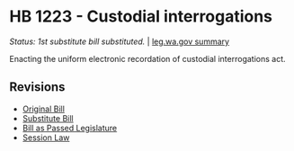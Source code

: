 # HB 1223 - Custodial interrogations
*Status: 1st substitute bill substituted.* | [leg.wa.gov summary](https://app.leg.wa.gov/billsummary?BillNumber=1223&Year=2021)

Enacting the uniform electronic recordation of custodial interrogations act.

## Revisions
* [Original Bill](1/)
* [Substitute Bill](S/)
* [Bill as Passed Legislature](S.PL/)
* [Session Law](S.SL/)